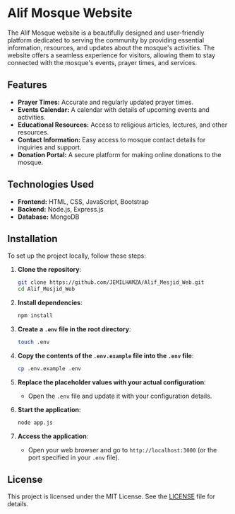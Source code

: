 
# Alif Mosque Website

The Alif Mosque website is a beautifully designed and user-friendly platform dedicated to serving the community by providing essential information, resources, and updates about the mosque's activities. The website offers a seamless experience for visitors, allowing them to stay connected with the mosque's events, prayer times, and services.

## Features
- **Prayer Times:** Accurate and regularly updated prayer times.
- **Events Calendar:** A calendar with details of upcoming events and activities.
- **Educational Resources:** Access to religious articles, lectures, and other resources.
- **Contact Information:** Easy access to mosque contact details for inquiries and support.
- **Donation Portal:** A secure platform for making online donations to the mosque.

## Technologies Used
- **Frontend:** HTML, CSS, JavaScript, Bootstrap
- **Backend:** Node.js, Express.js
- **Database:** MongoDB

## Installation
To set up the project locally, follow these steps:

1. **Clone the repository**:
   ```bash
   git clone https://github.com/JEMILHAMZA/Alif_Mesjid_Web.git
   cd Alif_Mesjid_Web
   ```

2. **Install dependencies**:
   ```bash
   npm install
   ```

3. **Create a `.env` file in the root directory**:
   ```bash
   touch .env
   ```

4. **Copy the contents of the `.env.example` file into the `.env` file**:
   ```bash
   cp .env.example .env
   ```

5. **Replace the placeholder values with your actual configuration**:
   - Open the `.env` file and update it with your configuration details.

6. **Start the application**:
   ```bash
   node app.js
   ```

7. **Access the application**:
   - Open your web browser and go to `http://localhost:3000` (or the port specified in your `.env` file).


## License
This project is licensed under the MIT License. See the [LICENSE](LICENSE) file for details.


